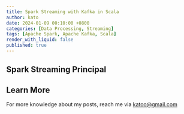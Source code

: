 ```yaml
---
title: Spark Streaming with Kafka in Scala
author: kato
date: 2024-01-09 00:10:00 +0800
categories: [Data Processing, Streaming]
tags: [Apache Spark, Apache Kafka, Scala]
render_with_liquid: false
published: true
---
```


## Spark Streaming Principal


## Learn More

For more knowledge about my posts, reach me via [katoo@gmail.com](mailto:katoo@gmail.com)

